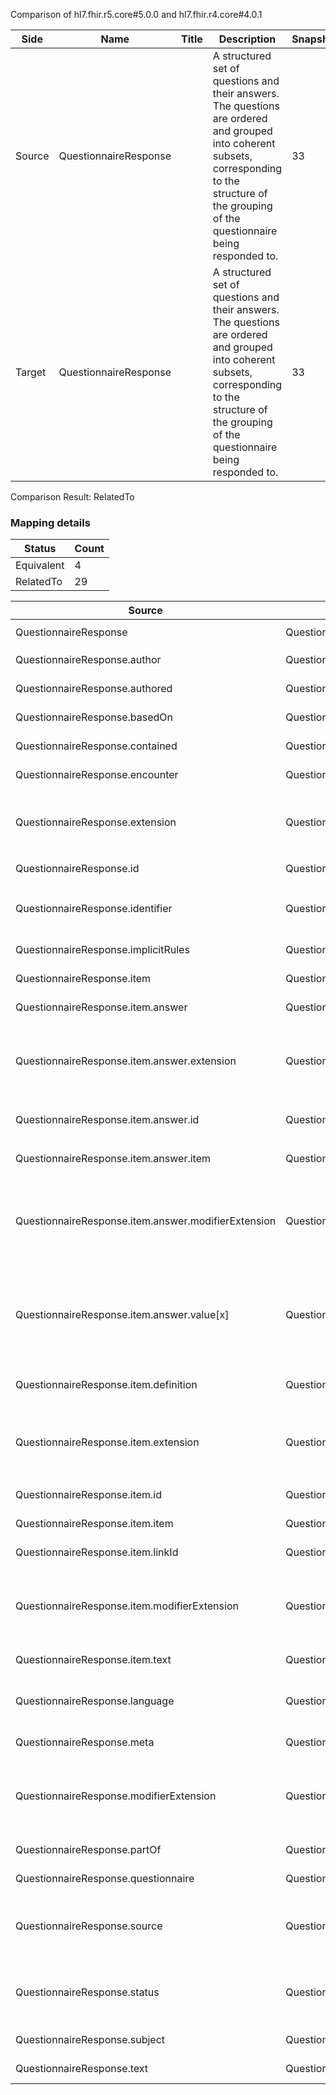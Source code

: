 Comparison of hl7.fhir.r5.core#5.0.0 and hl7.fhir.r4.core#4.0.1

| Side | Name | Title | Description | Snapshot | Differential |
| --- | --- | --- | --- | --- | --- |
| Source | QuestionnaireResponse |  | A structured set of questions and their answers. The questions are ordered and grouped into coherent subsets, corresponding to the structure of the grouping of the questionnaire being responded to. | 33 | 19 |
| Target | QuestionnaireResponse |  | A structured set of questions and their answers. The questions are ordered and grouped into coherent subsets, corresponding to the structure of the grouping of the questionnaire being responded to. | 33 | 19 |


Comparison Result: RelatedTo


### Mapping details

| Status | Count |
| ------ | ----- |
Equivalent | 4 |
RelatedTo | 29 |


| Source | Target | Status | Message |
| ------ | ------ | ------ | ------- |
| QuestionnaireResponse | QuestionnaireResponse | Equivalent | R5 `QuestionnaireResponse` maps as Equivalent to R4 `QuestionnaireResponse` |
| QuestionnaireResponse.author | QuestionnaireResponse.author | Equivalent | R5 `QuestionnaireResponse.author` maps as Equivalent to R4 `QuestionnaireResponse.author` |
| QuestionnaireResponse.authored | QuestionnaireResponse.authored | Equivalent | R5 `QuestionnaireResponse.authored` maps as Equivalent to R4 `QuestionnaireResponse.authored` |
| QuestionnaireResponse.basedOn | QuestionnaireResponse.basedOn | Equivalent | R5 `QuestionnaireResponse.basedOn` maps as Equivalent to R4 `QuestionnaireResponse.basedOn` |
| QuestionnaireResponse.contained | QuestionnaireResponse.contained | Equivalent | R5 `QuestionnaireResponse.contained` maps as Equivalent to R4 `QuestionnaireResponse.contained` |
| QuestionnaireResponse.encounter | QuestionnaireResponse.encounter | Equivalent | R5 `QuestionnaireResponse.encounter` maps as Equivalent to R4 `QuestionnaireResponse.encounter` |
| QuestionnaireResponse.extension | QuestionnaireResponse.extension | SourceIsBroaderThanTarget | R5 `QuestionnaireResponse.extension` maps as SourceIsBroaderThanTarget to R4 `QuestionnaireResponse.extension` - extension has change due to type change: R5 `extension` `Extension` maps as SourceIsBroaderThanTarget for R4 `extension` |
| QuestionnaireResponse.id | QuestionnaireResponse.id | Equivalent | R5 `QuestionnaireResponse.id` maps as Equivalent to R4 `QuestionnaireResponse.id` |
| QuestionnaireResponse.identifier | QuestionnaireResponse.identifier | RelatedTo | R5 `QuestionnaireResponse.identifier` maps as RelatedTo to R4 `QuestionnaireResponse.identifier` - identifier changed from array to scalar (max cardinality from * to 1) |
| QuestionnaireResponse.implicitRules | QuestionnaireResponse.implicitRules | Equivalent | R5 `QuestionnaireResponse.implicitRules` maps as Equivalent to R4 `QuestionnaireResponse.implicitRules` |
| QuestionnaireResponse.item | QuestionnaireResponse.item | Equivalent | R5 `QuestionnaireResponse.item` maps as Equivalent to R4 `QuestionnaireResponse.item` |
| QuestionnaireResponse.item.answer | QuestionnaireResponse.item.answer | Equivalent | R5 `QuestionnaireResponse.item.answer` maps as Equivalent to R4 `QuestionnaireResponse.item.answer` |
| QuestionnaireResponse.item.answer.extension | QuestionnaireResponse.item.answer.extension | SourceIsBroaderThanTarget | R5 `QuestionnaireResponse.item.answer.extension` maps as SourceIsBroaderThanTarget to R4 `QuestionnaireResponse.item.answer.extension` - extension has change due to type change: R5 `extension` `Extension` maps as SourceIsBroaderThanTarget for R4 `extension` |
| QuestionnaireResponse.item.answer.id | QuestionnaireResponse.item.answer.id | Equivalent | R5 `QuestionnaireResponse.item.answer.id` maps as Equivalent to R4 `QuestionnaireResponse.item.answer.id` |
| QuestionnaireResponse.item.answer.item | QuestionnaireResponse.item.answer.item | Equivalent | R5 `QuestionnaireResponse.item.answer.item` maps as Equivalent to R4 `QuestionnaireResponse.item.answer.item` |
| QuestionnaireResponse.item.answer.modifierExtension | QuestionnaireResponse.item.answer.modifierExtension | SourceIsBroaderThanTarget | R5 `QuestionnaireResponse.item.answer.modifierExtension` maps as SourceIsBroaderThanTarget to R4 `QuestionnaireResponse.item.answer.modifierExtension` - modifierExtension has change due to type change: R5 `modifierExtension` `Extension` maps as SourceIsBroaderThanTarget for R4 `modifierExtension` |
| QuestionnaireResponse.item.answer.value[x] | QuestionnaireResponse.item.answer.value[x] | RelatedTo | R5 `QuestionnaireResponse.item.answer.value[x]` maps as RelatedTo to R4 `QuestionnaireResponse.item.answer.value[x]` - value[x] has change due to type change: R5 `value[x]` `Attachment` maps as RelatedTo for R4 `value[x]`; value[x] has change due to type change: R5 `value[x]` `Quantity` maps as SourceIsBroaderThanTarget for R4 `value[x]` |
| QuestionnaireResponse.item.definition | QuestionnaireResponse.item.definition | Equivalent | R5 `QuestionnaireResponse.item.definition` maps as Equivalent to R4 `QuestionnaireResponse.item.definition` |
| QuestionnaireResponse.item.extension | QuestionnaireResponse.item.extension | SourceIsBroaderThanTarget | R5 `QuestionnaireResponse.item.extension` maps as SourceIsBroaderThanTarget to R4 `QuestionnaireResponse.item.extension` - extension has change due to type change: R5 `extension` `Extension` maps as SourceIsBroaderThanTarget for R4 `extension` |
| QuestionnaireResponse.item.id | QuestionnaireResponse.item.id | Equivalent | R5 `QuestionnaireResponse.item.id` maps as Equivalent to R4 `QuestionnaireResponse.item.id` |
| QuestionnaireResponse.item.item | QuestionnaireResponse.item.item | Equivalent | R5 `QuestionnaireResponse.item.item` maps as Equivalent to R4 `QuestionnaireResponse.item.item` |
| QuestionnaireResponse.item.linkId | QuestionnaireResponse.item.linkId | Equivalent | R5 `QuestionnaireResponse.item.linkId` maps as Equivalent to R4 `QuestionnaireResponse.item.linkId` |
| QuestionnaireResponse.item.modifierExtension | QuestionnaireResponse.item.modifierExtension | SourceIsBroaderThanTarget | R5 `QuestionnaireResponse.item.modifierExtension` maps as SourceIsBroaderThanTarget to R4 `QuestionnaireResponse.item.modifierExtension` - modifierExtension has change due to type change: R5 `modifierExtension` `Extension` maps as SourceIsBroaderThanTarget for R4 `modifierExtension` |
| QuestionnaireResponse.item.text | QuestionnaireResponse.item.text | Equivalent | R5 `QuestionnaireResponse.item.text` maps as Equivalent to R4 `QuestionnaireResponse.item.text` |
| QuestionnaireResponse.language | QuestionnaireResponse.language | RelatedTo | R5 `QuestionnaireResponse.language` maps as RelatedTo to R4 `QuestionnaireResponse.language` - language changed the binding strength from Required to Preferred |
| QuestionnaireResponse.meta | QuestionnaireResponse.meta | Equivalent | R5 `QuestionnaireResponse.meta` maps as Equivalent to R4 `QuestionnaireResponse.meta` |
| QuestionnaireResponse.modifierExtension | QuestionnaireResponse.modifierExtension | SourceIsBroaderThanTarget | R5 `QuestionnaireResponse.modifierExtension` maps as SourceIsBroaderThanTarget to R4 `QuestionnaireResponse.modifierExtension` - modifierExtension has change due to type change: R5 `modifierExtension` `Extension` maps as SourceIsBroaderThanTarget for R4 `modifierExtension` |
| QuestionnaireResponse.partOf | QuestionnaireResponse.partOf | Equivalent | R5 `QuestionnaireResponse.partOf` maps as Equivalent to R4 `QuestionnaireResponse.partOf` |
| QuestionnaireResponse.questionnaire | QuestionnaireResponse.questionnaire | Equivalent | R5 `QuestionnaireResponse.questionnaire` maps as Equivalent to R4 `QuestionnaireResponse.questionnaire` |
| QuestionnaireResponse.source | QuestionnaireResponse.source | SourceIsBroaderThanTarget | R5 `QuestionnaireResponse.source` maps as SourceIsBroaderThanTarget to R4 `QuestionnaireResponse.source` - source has change due to type change: R5 `source` `Reference` maps as SourceIsBroaderThanTarget for R4 `source` |
| QuestionnaireResponse.status | QuestionnaireResponse.status | Equivalent | R5 `QuestionnaireResponse.status` maps as Equivalent to R4 `QuestionnaireResponse.status` - status has compatible required binding for code type: http://hl7.org/fhir/ValueSet/questionnaire-answers-status|5.0.0 and http://hl7.org/fhir/ValueSet/questionnaire-answers-status|4.0.1 (Equivalent) |
| QuestionnaireResponse.subject | QuestionnaireResponse.subject | Equivalent | R5 `QuestionnaireResponse.subject` maps as Equivalent to R4 `QuestionnaireResponse.subject` |
| QuestionnaireResponse.text | QuestionnaireResponse.text | Equivalent | R5 `QuestionnaireResponse.text` maps as Equivalent to R4 `QuestionnaireResponse.text` |

